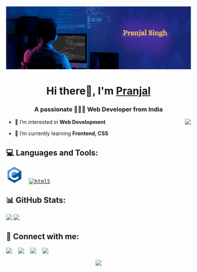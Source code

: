 <img src="https://github.com/prancodes/prancodes/blob/main/Github%20Banner.gif" alt="Banner"></img>
<h1 align="center">Hi there👋, I'm <a href src="https://github.com/prancodes" target="_main" >Pranjal</a></h1>
<h3 align="center">A passionate 👨🏻‍💻 Web Developer from India</h3>

<img align="right" src="https://media1.giphy.com/media/2IudUHdI075HL02Pkk/giphy.gif?cid=6c09b952zp5u5lre2cpimspkzznbo454nafsyo65yald0k8o&ep=v1_internal_gif_by_id&rid=giphy.gif&ct=g" height="120"></img>
- 🔭 I’m interested in **Web Development**

- 🌱 I’m currently learning **Frontend, CSS**


### <h2>💻 Languages and Tools:</h2>
<pre align="left"><a href="https://www.cprogramming.com/" target="_blank" rel="noreferrer"><img src="https://raw.githubusercontent.com/devicons/devicon/master/icons/c/c-original.svg" alt="c" height="45"/></a>  <a href="https://www.w3.org/html/" target="_blank" rel="noreferrer"><img src="https://github.com/prancodes/prancodes/assets/155365177/dbe437f4-b68d-4c12-805f-858ff14c90f3" alt="html5" height="45"/></a></pre>


### <h2>📊 GitHub Stats:</h2>
<img width="390" src="https://github-readme-stats.vercel.app/api/top-langs/?username=prancodes&theme=vision-friendly-dark&hide_border=false&include_all_commits=true&count_private=false&layout=compact"></img>
<img height="150" align="centre" src="https://github-readme-streak-stats.herokuapp.com/?user=prancodes&theme=vision-friendly-dark&hide_border=false"></img>

<!--
![](https://github-readme-stats.vercel.app/api?username=prancodes&theme=vision-friendly-dark&hide_border=false&include_all_commits=true&count_private=false)
![](https://github-readme-stats.vercel.app/api/top-langs/?username=prancodes&theme=vision-friendly-dark&hide_border=false&include_all_commits=true&count_private=false&layout=compact)</br>
![](https://github-readme-streak-stats.herokuapp.com/?user=prancodes&theme=vision-friendly-dark&hide_border=false)
-->

### <h2>🤝 Connect with me:</h2>
<pre><a href="https://github.com/prancodes"><img src="https://github.com/prancodes/prancodes/assets/155365177/14f8ef5e-dd39-4f6c-a5bf-d97cc4351e47" height="50"></img></a>  <a href="mailto: prancoder@gmail.com"><img src="https://github.com/prancodes/prancodes/assets/155365177/aa4b1216-1350-478c-8769-319db484dcd8" height="50"></img></a>  <a href="#"><img src="https://github.com/prancodes/prancodes/assets/155365177/1efe5a80-727e-4d30-8ddd-60076ace1501" height="50"></img></a>  <a href="#"><img src="https://github.com/prancodes/prancodes/assets/155365177/1833cafc-1565-404f-b6d4-6a9b971016c6" height="50"></img></a></pre>

<p align="center">
  <img src="https://capsule-render.vercel.app/api?type=waving&color=gradient&height=90&section=footer" width="1100"/>
</p>

<!---
prancodes/prancodes is a ✨ special ✨ repository because its `README.md` (this file) appears on your GitHub profile.
You can click the Preview link to take a look at your changes.
--->
